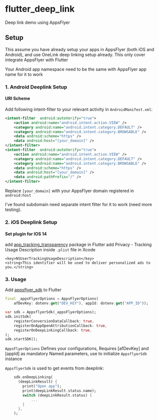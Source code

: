 # flutter_deep_link

Deep link demo using AppsFlyer

## Setup

This assume you have already setup your apps in AppsFlyer (both iOS and Android), and use OneLink deep linking setup already. This only cover integrate AppsFlyer with Flutter

Your Android app namespace need to be the same with AppsFlyer app name for it to work

### 1. Android Deeplink Setup

#### URI Scheme

Add following intent-filter to your relevant activity in `AndroidManifest.xml`:

``` xml
<intent-filter  android:autoVerify="true">
    <action android:name="android.intent.action.VIEW" />
    <category android:name="android.intent.category.DEFAULT" />
    <category android:name="android.intent.category.BROWSABLE" />
    <data android:scheme="https" />
    <data android:host="[your_domain]" />
</intent-filter>        
<intent-filter  android:autoVerify="true">
    <action android:name="android.intent.action.VIEW" />
    <category android:name="android.intent.category.DEFAULT" />
    <category android:name="android.intent.category.BROWSABLE" />
    <data android:scheme="https" />
    <data android:host="[your_domain]" />
    <data android:pathPrefix="/" />
</intent-filter>        
```
Replace `[your_domain]` with your AppsFlyer domain registered in `android:host` 

I've found subdomain need separate intent filter for it to work (need more testing).

### 2. iOS Deeplink Setup

#### Set plugin for IOS 14

add [app_tracking_transparency]() package in Flutter
add Privacy - Tracking Usage Description inside `.plist` file in Xcode
```plist
<key>NSUserTrackingUsageDescription</key>
<string>This identifier will be used to deliver personalized ads to you.</string>
```

### 3. Usage

Add [appsflyer_sdk](https://pub.dev/packages/appsflyer_sdk) to Flutter

```dart
final _appsFlyerOptions = AppsFlyerOptions(
    afDevKey: dotenv.get("DEV_KEY"), appId: dotenv.get("APP_ID"));

var sdk = AppsflyerSdk(_appsFlyerOptions);
sdk.initSdk(
    registerConversionDataCallback: true,
    registerOnAppOpenAttributionCallback: true,
    registerOnDeepLinkingCallback: true,
);
sdk.startSDK();

```

`AppsFlyerOptions` Defines your configurations, Requires [afDevKey] and [appId] as mandatory Named parameters, use to initialize `AppsflyerSdk` instance

`AppsflyerSdk` is used to get events from deeplink:

```dart
    sdk.onDeepLinking(
      (deepLinkResult) {
        print("Open app");
        print(deepLinkResult.status.name);
        switch (deepLinkResult.status) {
            ...
        }
      },
    );

```